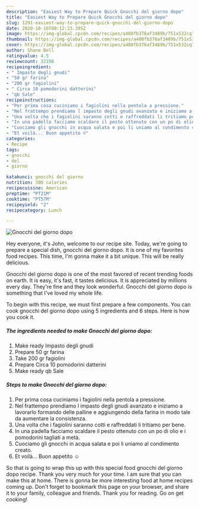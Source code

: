 ```yaml
---
description: "Easiest Way to Prepare Quick Gnocchi del giorno dopo"
title: "Easiest Way to Prepare Quick Gnocchi del giorno dopo"
slug: 1291-easiest-way-to-prepare-quick-gnocchi-del-giorno-dopo
date: 2020-10-16T00:12:23.395Z
image: https://img-global.cpcdn.com/recipes/a408fb376af3489b/751x532cq70/gnocchi-del-giorno-dopo-recipe-main-photo.jpg
thumbnail: https://img-global.cpcdn.com/recipes/a408fb376af3489b/751x532cq70/gnocchi-del-giorno-dopo-recipe-main-photo.jpg
cover: https://img-global.cpcdn.com/recipes/a408fb376af3489b/751x532cq70/gnocchi-del-giorno-dopo-recipe-main-photo.jpg
author: Shane Bell
ratingvalue: 4.5
reviewcount: 32198
recipeingredient:
- " Impasto degli gnudi"
- "50 gr farina"
- "200 gr fagiolini"
- " Circa 10 pomodorini datterini"
- "qb Sale"
recipeinstructions:
- "Per prima cosa cuciniamo i fagiolini nella pentola a pressione."
- "Nel frattempo prendiamo l impasto degli gnudi avanzato e iniziamo a lavorarlo formando delle palline e aggiungendo della farina in modo tale da aumentare la consistenza."
- "Una volta che i fagiolini saranno cotti e raffreddati li tritiamo per bene."
- "In una padella facciamo scaldare il pesto ottenuto con un po di olio e i pomodorini tagliati a metà."
- "Cuociamo gli gnocchi in acqua salata e poi li uniamo al condimento creato."
- "Et voilà... Buon appetito ☺️"
categories:
- Recipe
tags:
- gnocchi
- del
- giorno

katakunci: gnocchi del giorno 
nutrition: 300 calories
recipecuisine: American
preptime: "PT21M"
cooktime: "PT57M"
recipeyield: "2"
recipecategory: Lunch

---
```



![Gnocchi del giorno dopo](https://img-global.cpcdn.com/recipes/a408fb376af3489b/751x532cq70/gnocchi-del-giorno-dopo-recipe-main-photo.jpg)

Hey everyone, it's John, welcome to our recipe site. Today, we're going to prepare a special dish, gnocchi del giorno dopo. It is one of my favorites food recipes. This time, I'm gonna make it a bit unique. This will be really delicious.

Gnocchi del giorno dopo is one of the most favored of recent trending foods on earth. It is easy, it's fast, it tastes delicious. It is appreciated by millions every day. They're fine and they look wonderful. Gnocchi del giorno dopo is something that I've loved my whole life.




To begin with this recipe, we must first prepare a few components. You can cook gnocchi del giorno dopo using 5 ingredients and 6 steps. Here is how you cook it.

<!--inarticleads1-->

##### The ingredients needed to make Gnocchi del giorno dopo:

1. Make ready  Impasto degli gnudi
1. Prepare 50 gr farina
1. Take 200 gr fagiolini
1. Prepare  Circa 10 pomodorini datterini
1. Make ready qb Sale




<!--inarticleads2-->

##### Steps to make Gnocchi del giorno dopo:

1. Per prima cosa cuciniamo i fagiolini nella pentola a pressione.
1. Nel frattempo prendiamo l impasto degli gnudi avanzato e iniziamo a lavorarlo formando delle palline e aggiungendo della farina in modo tale da aumentare la consistenza.
1. Una volta che i fagiolini saranno cotti e raffreddati li tritiamo per bene.
1. In una padella facciamo scaldare il pesto ottenuto con un po di olio e i pomodorini tagliati a metà.
1. Cuociamo gli gnocchi in acqua salata e poi li uniamo al condimento creato.
1. Et voilà... Buon appetito ☺️




So that is going to wrap this up with this special food gnocchi del giorno dopo recipe. Thank you very much for your time. I am sure that you can make this at home. There is gonna be more interesting food at home recipes coming up. Don't forget to bookmark this page on your browser, and share it to your family, colleague and friends. Thank you for reading. Go on get cooking!
